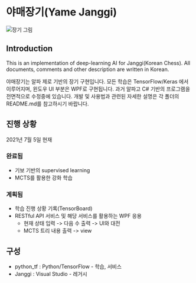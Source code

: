 # 야매장기(Yame Janggi)

![장기 그림](https://github.com/ladofa/janggi/blob/master/intro.jpg)

## Introduction
This is an implementation of deep-learning AI for Janggi(Korean Chess). All documents, comments and other description are written in Korean.

야매장기는 알파 제로 기반의 장기 구현입니다. 모든 학습은 TensorFlow/Keras 에서 이루어지며, 윈도우 UI 부분은 WPF로 구현됩니다. 과거 알파고 C# 기반의 프로그램을 전면적으로 수정중에 있습니다. 개발 및 사용법과 관련된 자세한 설명은 각 폴더의 README.md를 참고하시기 바랍니다.


## 진행 상황
2021년 7월 5일 현재
### 완료됨
 - 기보 기반의 supervised learning
 - MCTS를 활용한 강화 학습

### 계획됨
 - 학습 진행 상황 기록(TensorBoard)
 - RESTful API 서비스 및 해당 서비스를 활용하는 WPF 응용
   - 현재 상태 입력 -> 다음 수 출력 -> UI와 대전
   - MCTS 트리 내용 출력 -> view

## 구성
 - python_tf : Python/TensorFlow - 학습, 서비스
 - Janggi : Visual Studio - 레거시


